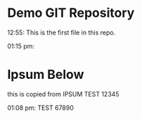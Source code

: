 # Demo GIT Repository

12:55: This is the first file in this repo.


01:15 pm:
# Ipsum Below

this is copied from IPSUM
TEST 12345

01:08 pm:
TEST 67890